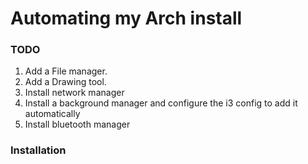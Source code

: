 # Automating my Arch install
### TODO
1. Add a File manager.
2. Add a Drawing tool.
3. Install network manager
4. Install a background manager and configure the i3 config to add it automatically
5. Install bluetooth manager


### Installation
